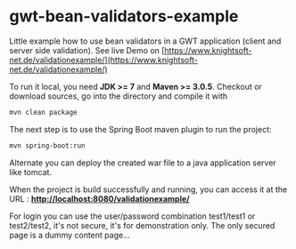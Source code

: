 # gwt-bean-validators-example
Little example how to use bean validators in a GWT application (client and server side validation).
See live Demo on [https://www.knightsoft-net.de/validationexample/](https://www.knightsoft-net.de/validationexample/)

To run it local, you need **JDK >= 7** and **Maven >= 3.0.5**.
Checkout or download sources, go into the directory and compile it with

```bash
mvn clean package
```

The next step is to use the Spring Boot maven plugin to run the project:

```bash
mvn spring-boot:run
```

Alternate you can deploy the created war file to a java application server like tomcat. 

When the project is build successfully and running, you can access it at the URL : **[http://localhost:8080/validationexample/](http://localhost:8080/validationexample/)**

For login you can use the user/password combination test1/test1 or test2/test2, it's not secure, it's for demonstration only. The only secured page is a dummy content page...
